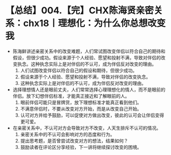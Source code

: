 # 【总结】004.【完】CHX陈海贤亲密关系：chx18丨理想化：为什么你总想改变我

-   陈海鲜讲述亲密关系中的改变难题，人们常试图改变伴侣以符合自己的期待和假设，但很少成功。假设来源于个人经验、愿望和投射不满，导致对伴侣的改变执念。这种执念实际上是对伴侣的不认可，成为伴侣反对改变的理由。
    1.  人们试图改变伴侣以符合自己的假设和期待，但很少成功。
    2.  假设来源于个人经验、愿望和投射不满，导致对伴侣的改变执念。
    3.  这种执念实际上是对伴侣的不认可，成为伴侣反对改变的理由。
-   选择理想情人还是眼前丈夫，人们常常选择心理理想化的情人，而不是眼前的伴侣。放下幻想伴侣标准，才能真正接近和了解眼前的人。
    1.  眼前伴侣可能只是冒牌货，放下理想标准才能真正看到他们。
    2.  不满意伴侣时，不要从改变对方开始，而是从改变自己开始。
    3.  认可对方并给予鼓励，可以促使对方做出改变，彼此的认可会让伴侣变得更可爱。
-   在亲密关系中，不认可对方会导致对方不改变，人天生排斥不认可的情况。
    1.  亲密关系中的不认可会影响对方的态度和行为。
    2.  提出思考题，是否曾尝试改变对方的想法，结果如何？
    3.  鼓励读者在评论区分享经验，下一讲将继续探讨改变的困境。